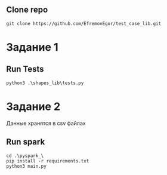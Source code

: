 ## Clone repo
    git clone https://github.com/EfremovEgor/test_case_lib.git
# Задание 1
## Run Tests
	python3 .\shapes_lib\tests.py
	
# Задание 2
Данные хранятся в csv файлах
## Run spark
    cd .\pyspark_\
    pip install -r requirements.txt
	python3 main.py